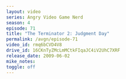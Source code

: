 ```yaml
---
layout: video
series: Angry Video Game Nerd
season: 4
episode: 71
title: "The Terminator 2: Judgment Day"
permalink: /avgn/episode-71
video_id: rmq6bCVD4V8
drive_id: 16CKnTyZMcLmMCtkFIqaJC4iV2UhC7XRF
release_date: 2009-06-02
mike_notes:
toggle: off
---
```

